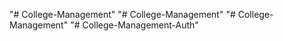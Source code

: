 "# College-Management" 
"# College-Management" 
"# College-Management" 
"# College-Management-Auth" 
